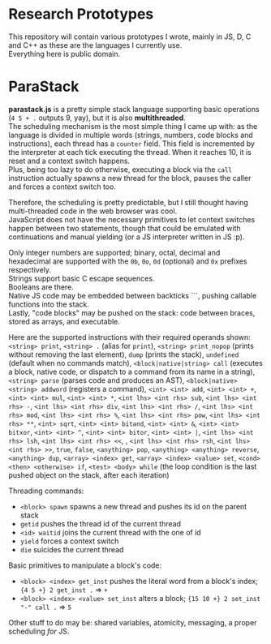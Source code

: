 # Research Prototypes

This repository will contain various prototypes I wrote, mainly in JS, D, C and C++ as these are the languages I currently use.  
Everything here is public domain.

# ParaStack

**parastack.js** is a pretty simple stack language supporting basic operations (`4 5 + .` outputs 9, yay), but it is also **multithreaded**.  
The scheduling mechanism is the most simple thing I came up with: as the language is divided in multiple words (strings, numbers, code blocks and instructions), each thread has a `counter` field.
This field is incremented by the interpreter at each tick executing the thread. When it reaches 10, it is reset and a context switch happens.  
Plus, being too lazy to do otherwise, executing a block via the `call` instruction actually spawns a new thread for the block, pauses the caller and forces a context switch too.  
  
Therefore, the scheduling is pretty predictable, but I still thought having multi-threaded code in the web browser was cool.  
JavaScript does not have the necessary primitives to let context switches happen between two statements, though that could be emulated with continuations and manual yielding (or a JS interpreter written in JS :p).  
  
Only integer numbers are supported; binary, octal, decimal and hexadecimal are supported with the `0b`, `0o`, `0d` (optional) and `0x` prefixes respectively.  
Strings support basic C escape sequences.  
Booleans are there.  
Native JS code may be embedded between backticks `\``, pushing callable functions into the stack.  
Lastly, "code blocks" may be pushed on the stack: code between braces, stored as arrays, and executable.  

Here are the supported instructions with their required operands shown:  
`<string> print`, `<string> .` (alias for `print`), `<string> print_nopop` (prints without removing the last element), `dump` (prints the stack), `undefined` (default when no commands match), `<block|native|string> call` (executes a block, native code, or dispatch to a command from its name in a string), 
`<string> parse` (parses code and produces an AST), `<block|native> <string> addword` (registers a command), `<int> <int> add`, `<int> <int> +`, `<int> <int> mul`, `<int> <int> *`, `<int lhs> <int rhs> sub`, `<int lhs> <int rhs> -`, `<int lhs> <int rhs> div`, `<int lhs> <int rhs> /`, `<int lhs> <int rhs> mod`, `<int lhs> <int rhs> %`,
`<int lhs> <int rhs> pow`, `<int lhs> <int rhs> **`, `<int> sqrt`, `<int> <int> bitand`, `<int> <int> &`, `<int> <int> bitxor`, `<int> <int> ^`, `<int> <int> bitor`, `<int> <int> |`, `<int lhs> <int rhs> lsh`, `<int lhs> <int rhs> <<`, , `<int lhs> <int rhs> rsh`, `<int lhs> <int rhs> >>`, 
`true`, `false`, `<anything> pop`, `<anything> <anything> reverse`, `<anything> dup`, `<array> <index> get`, `<array> <index> <value> set`, `<cond> <then> <otherwise> if`, `<test> <body> while` (the loop condition is the last pushed object on the stack, after each iteration)  
  
Threading commands:  
- `<block> spawn` spawns a new thread and pushes its id on the parent stack  
- `getid` pushes the thread id of the current thread  
- `<id> waitid` joins the current thread with the one of id  
- `yield` forces a context switch  
- `die` suicides the current thread

Basic primitives to manipulate a block's code:  
- `<block> <index> get_inst` pushes the literal word from a block's index; `{4 5 +} 2 get_inst .` => `+`  
- `<block> <index> <value> set_inst` alters a block; `{15 10 +} 2 set_inst "-" call .` => `5`  

Other stuff to do may be: shared variables, atomicity, messaging, a proper scheduling _for_ JS.